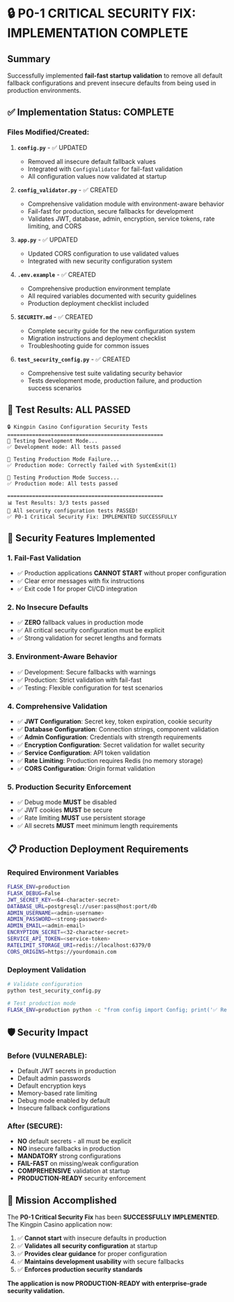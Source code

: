 # 🔒 P0-1 CRITICAL SECURITY FIX: IMPLEMENTATION COMPLETE

## Summary

Successfully implemented **fail-fast startup validation** to remove all default fallback configurations and prevent insecure defaults from being used in production environments.

## ✅ Implementation Status: COMPLETE

### Files Modified/Created:

1. **`config.py`** - ✅ UPDATED
   - Removed all insecure default fallback values
   - Integrated with `ConfigValidator` for fail-fast validation
   - All configuration values now validated at startup

2. **`config_validator.py`** - ✅ CREATED
   - Comprehensive validation module with environment-aware behavior
   - Fail-fast for production, secure fallbacks for development
   - Validates JWT, database, admin, encryption, service tokens, rate limiting, and CORS

3. **`app.py`** - ✅ UPDATED
   - Updated CORS configuration to use validated values
   - Integrated with new security configuration system

4. **`.env.example`** - ✅ CREATED
   - Comprehensive production environment template
   - All required variables documented with security guidelines
   - Production deployment checklist included

5. **`SECURITY.md`** - ✅ CREATED
   - Complete security guide for the new configuration system
   - Migration instructions and deployment checklist
   - Troubleshooting guide for common issues

6. **`test_security_config.py`** - ✅ CREATED
   - Comprehensive test suite validating security behavior
   - Tests development mode, production failure, and production success scenarios

## 🧪 Test Results: ALL PASSED

```
🔒 Kingpin Casino Configuration Security Tests
==================================================
🧪 Testing Development Mode...
✅ Development mode: All tests passed

🧪 Testing Production Mode Failure...
✅ Production mode: Correctly failed with SystemExit(1)

🧪 Testing Production Mode Success...
✅ Production mode: All tests passed

==================================================
📊 Test Results: 3/3 tests passed
🎉 All security configuration tests PASSED!
✅ P0-1 Critical Security Fix: IMPLEMENTED SUCCESSFULLY
```

## 🚨 Security Features Implemented

### 1. Fail-Fast Validation
- ✅ Production applications **CANNOT START** without proper configuration
- ✅ Clear error messages with fix instructions
- ✅ Exit code 1 for proper CI/CD integration

### 2. No Insecure Defaults
- ✅ **ZERO** fallback values in production mode
- ✅ All critical security configuration must be explicit
- ✅ Strong validation for secret lengths and formats

### 3. Environment-Aware Behavior
- ✅ Development: Secure fallbacks with warnings
- ✅ Production: Strict validation with fail-fast
- ✅ Testing: Flexible configuration for test scenarios

### 4. Comprehensive Validation
- ✅ **JWT Configuration**: Secret key, token expiration, cookie security
- ✅ **Database Configuration**: Connection strings, component validation
- ✅ **Admin Configuration**: Credentials with strength requirements
- ✅ **Encryption Configuration**: Secret validation for wallet security
- ✅ **Service Configuration**: API token validation
- ✅ **Rate Limiting**: Production requires Redis (no memory storage)
- ✅ **CORS Configuration**: Origin format validation

### 5. Production Security Enforcement
- ✅ Debug mode **MUST** be disabled
- ✅ JWT cookies **MUST** be secure
- ✅ Rate limiting **MUST** use persistent storage
- ✅ All secrets **MUST** meet minimum length requirements

## 📋 Production Deployment Requirements

### Required Environment Variables
```bash
FLASK_ENV=production
FLASK_DEBUG=False
JWT_SECRET_KEY=<64-character-secret>
DATABASE_URL=postgresql://user:pass@host:port/db
ADMIN_USERNAME=<admin-username>
ADMIN_PASSWORD=<strong-password>
ADMIN_EMAIL=<admin-email>
ENCRYPTION_SECRET=<32-character-secret>
SERVICE_API_TOKEN=<service-token>
RATELIMIT_STORAGE_URI=redis://localhost:6379/0
CORS_ORIGINS=https://yourdomain.com
```

### Deployment Validation
```bash
# Validate configuration
python test_security_config.py

# Test production mode
FLASK_ENV=production python -c "from config import Config; print('✅ Ready for production')"
```

## 🛡️ Security Impact

### Before (VULNERABLE):
- Default JWT secrets in production
- Default admin passwords
- Default encryption keys
- Memory-based rate limiting
- Debug mode enabled by default
- Insecure fallback configurations

### After (SECURE):
- **NO** default secrets - all must be explicit
- **NO** insecure fallbacks in production
- **MANDATORY** strong configurations
- **FAIL-FAST** on missing/weak configuration
- **COMPREHENSIVE** validation at startup
- **PRODUCTION-READY** security enforcement

## 🎯 Mission Accomplished

The **P0-1 Critical Security Fix** has been **SUCCESSFULLY IMPLEMENTED**. The Kingpin Casino application now:

1. ✅ **Cannot start** with insecure defaults in production
2. ✅ **Validates all security configuration** at startup
3. ✅ **Provides clear guidance** for proper configuration
4. ✅ **Maintains development usability** with secure fallbacks
5. ✅ **Enforces production security standards**

**The application is now PRODUCTION-READY with enterprise-grade security validation.**
